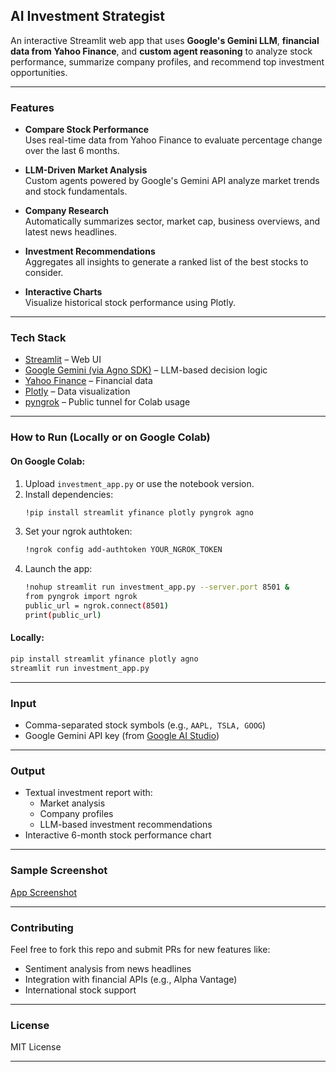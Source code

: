 ## AI Investment Strategist

An interactive Streamlit web app that uses **Google's Gemini LLM**, **financial data from Yahoo Finance**, and **custom agent reasoning** to analyze stock performance, summarize company profiles, and recommend top investment opportunities.

---

### Features

- **Compare Stock Performance**  
  Uses real-time data from Yahoo Finance to evaluate percentage change over the last 6 months.

- **LLM-Driven Market Analysis**  
  Custom agents powered by Google's Gemini API analyze market trends and stock fundamentals.

- **Company Research**  
  Automatically summarizes sector, market cap, business overviews, and latest news headlines.

- **Investment Recommendations**  
  Aggregates all insights to generate a ranked list of the best stocks to consider.

- **Interactive Charts**  
  Visualize historical stock performance using Plotly.

---

### Tech Stack

- [Streamlit](https://streamlit.io/) – Web UI  
- [Google Gemini (via Agno SDK)](https://developers.google.com/) – LLM-based decision logic  
- [Yahoo Finance](https://pypi.org/project/yfinance/) – Financial data  
- [Plotly](https://plotly.com/python/) – Data visualization  
- [pyngrok](https://pyngrok.readthedocs.io/en/latest/) – Public tunnel for Colab usage  

---

### How to Run (Locally or on Google Colab)

#### On Google Colab:

1. Upload `investment_app.py` or use the notebook version.
2. Install dependencies:
   ```bash
   !pip install streamlit yfinance plotly pyngrok agno
   ```
3. Set your ngrok authtoken:
   ```bash
   !ngrok config add-authtoken YOUR_NGROK_TOKEN
   ```
4. Launch the app:
   ```bash
   !nohup streamlit run investment_app.py --server.port 8501 &
   from pyngrok import ngrok
   public_url = ngrok.connect(8501)
   print(public_url)
   ```

#### Locally:

```bash
pip install streamlit yfinance plotly agno
streamlit run investment_app.py
```

---

### Input

- Comma-separated stock symbols (e.g., `AAPL, TSLA, GOOG`)
- Google Gemini API key (from [Google AI Studio](https://makersuite.google.com/))

---

### Output

- Textual investment report with:
  - Market analysis
  - Company profiles
  - LLM-based investment recommendations
- Interactive 6-month stock performance chart

---

### Sample Screenshot

[App Screenshot](assets/app_screenshot.png) <!-- Optional, if you plan to add images -->

---

### Contributing

Feel free to fork this repo and submit PRs for new features like:
-  Sentiment analysis from news headlines
-  Integration with financial APIs (e.g., Alpha Vantage)
-  International stock support

---

### License

MIT License

---
